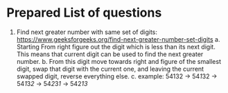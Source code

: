 # Prepared List of questions
1. Find next greater number with same set of digits: https://www.geeksforgeeks.org/find-next-greater-number-set-digits 
    a. Starting From right figure out the digit which is less than its next digit. This means that current digit can be used to find the next greater number.
    b. From this digit move towards right and figure of the smallest digit, swap that digit with the current one, and leaving the current swapped digit, reverse everything else.
    c. example: 54132  -> 54*1*32 -> 54*1*3*2* -> 54*2*3*1* -> 542*13*
